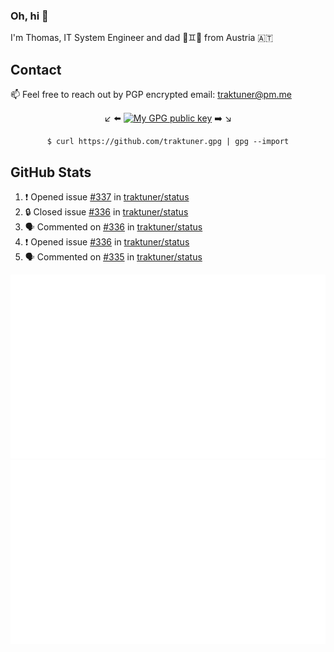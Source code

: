 ### Oh, hi 👋

I'm Thomas, IT System Engineer and dad 👶♊️👶 from Austria 🇦🇹

<!--
**traktuner/traktuner** is a ✨ _special_ ✨ repository because its `README.md` (this file) appears on your GitHub profile.

Here are some ideas to get you started:

- 🔭 I’m currently working on ...
- 🌱 I’m currently learning ...
- 👯 I’m looking to collaborate on ...
- 🤔 I’m looking for help with ...
- 💬 Ask me about ...
- 📫 How to reach me: ...
- 😄 Pronouns: ...
- ⚡ Fun fact: ...
-->

## Contact
📫 Feel free to reach out by PGP encrypted email:
traktuner@pm.me

<div align="center" markdown="1">

↙️ ⬅️ [![My GPG public key](https://img.shields.io/badge/PGP%20public%20key-6D4AFF?style=for-the-badge)](https://github.com/traktuner.gpg) ➡️ ↘️

```shell
$ curl https://github.com/traktuner.gpg | gpg --import
```

</div>

## GitHub Stats
<!--START_SECTION:activity-->
1. ❗ Opened issue [#337](https://github.com/traktuner/status/issues/337) in [traktuner/status](https://github.com/traktuner/status)
2. 🔒 Closed issue [#336](https://github.com/traktuner/status/issues/336) in [traktuner/status](https://github.com/traktuner/status)
3. 🗣 Commented on [#336](https://github.com/traktuner/status/issues/336#issuecomment-2044157187) in [traktuner/status](https://github.com/traktuner/status)
4. ❗ Opened issue [#336](https://github.com/traktuner/status/issues/336) in [traktuner/status](https://github.com/traktuner/status)
5. 🗣 Commented on [#335](https://github.com/traktuner/status/issues/335#issuecomment-2043700574) in [traktuner/status](https://github.com/traktuner/status)
<!--END_SECTION:activity-->

![](https://github.com/traktuner/traktuner/blob/master/generated/overview.svg)
![](https://github.com/traktuner/traktuner/blob/master/generated/languages.svg)
